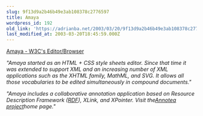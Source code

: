 ```yaml
---
slug: 9f13d9a2b46b49e3ab108378c2776597
title: Amaya
wordpress_id: 192
old_link: 'https://adrianba.net/2003/03/20/9f13d9a2b46b49e3ab108378c2776597/'
last_modified_at: 2003-03-20T18:45:59.000Z
---
```


[Amaya - W3C's
Editor/Browser](http://www.w3.org/Amaya/)

_"Amaya started as an HTML + CSS style sheets editor. Since
that time it was extended to support XML and an increasing number
of XML applications such as the XHTML family, MathML, and SVG. It
allows all those vocabularies to be edited simultaneously in
compound documents."_

_"Amaya includes a collaborative annotation application based
on Resource Description Framework
(_[_RDF_](http://www.w3.org/RDF/)_),
XLink, and XPointer. Visit the_[_Annotea
project_](http://www.w3.org/2001/Annotea/)_home page."_
